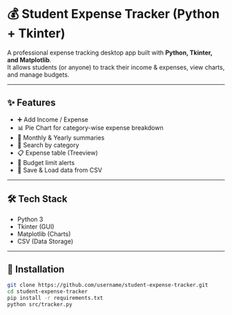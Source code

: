 # 💰 Student Expense Tracker (Python + Tkinter)

A professional expense tracking desktop app built with **Python, Tkinter, and Matplotlib**.  
It allows students (or anyone) to track their income & expenses, view charts, and manage budgets.

---

## ✨ Features
- ➕ Add Income / Expense
- 📊 Pie Chart for category-wise expense breakdown
- 📑 Monthly & Yearly summaries
- 🔎 Search by category
- 📋 Expense table (Treeview)
- 🚨 Budget limit alerts
- 💾 Save & Load data from CSV

---

## 🛠️ Tech Stack
- Python 3
- Tkinter (GUI)
- Matplotlib (Charts)
- CSV (Data Storage)

---

## 🚀 Installation
```bash
git clone https://github.com/username/student-expense-tracker.git
cd student-expense-tracker
pip install -r requirements.txt
python src/tracker.py
